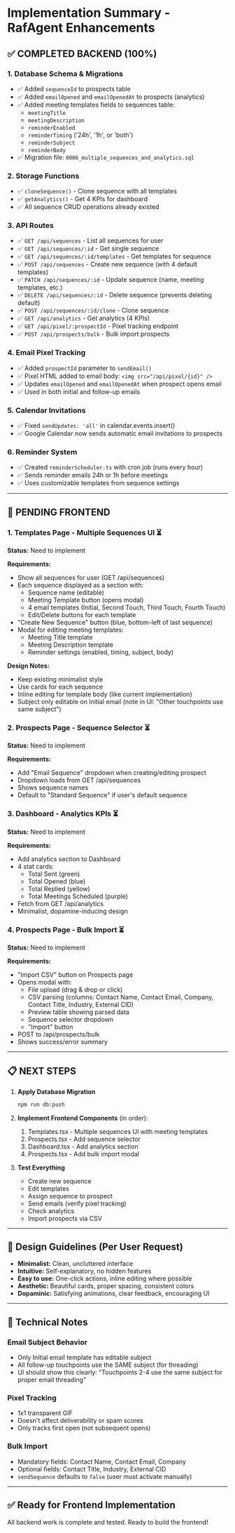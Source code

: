 # Implementation Summary - RafAgent Enhancements

## ✅ COMPLETED BACKEND (100%)

### 1. Database Schema & Migrations
- ✅ Added `sequenceId` to prospects table  
- ✅ Added `emailOpened` and `emailOpenedAt` to prospects (analytics)
- ✅ Added meeting templates fields to sequences table:
  - `meetingTitle`
  - `meetingDescription`
  - `reminderEnabled`
  - `reminderTiming` ('24h', '1h', or 'both')
  - `reminderSubject`
  - `reminderBody`
- ✅ Migration file: `0006_multiple_sequences_and_analytics.sql`

### 2. Storage Functions
- ✅ `cloneSequence()` - Clone sequence with all templates
- ✅ `getAnalytics()` - Get 4 KPIs for dashboard
- ✅ All sequence CRUD operations already existed

### 3. API Routes
- ✅ `GET /api/sequences` - List all sequences for user
- ✅ `GET /api/sequences/:id` - Get single sequence
- ✅ `GET /api/sequences/:id/templates` - Get templates for sequence
- ✅ `POST /api/sequences` - Create new sequence (with 4 default templates)
- ✅ `PATCH /api/sequences/:id` - Update sequence (name, meeting templates, etc.)
- ✅ `DELETE /api/sequences/:id` - Delete sequence (prevents deleting default)
- ✅ `POST /api/sequences/:id/clone` - Clone sequence
- ✅ `GET /api/analytics` - Get analytics (4 KPIs)
- ✅ `GET /api/pixel/:prospectId` - Pixel tracking endpoint
- ✅ `POST /api/prospects/bulk` - Bulk import prospects

### 4. Email Pixel Tracking
- ✅ Added `prospectId` parameter to `sendEmail()`
- ✅ Pixel HTML added to email body: `<img src="/api/pixel/{id}" />`
- ✅ Updates `emailOpened` and `emailOpenedAt` when prospect opens email
- ✅ Used in both initial and follow-up emails

### 5. Calendar Invitations
- ✅ Fixed `sendUpdates: 'all'` in calendar.events.insert()
- ✅ Google Calendar now sends automatic email invitations to prospects

### 6. Reminder System
- ✅ Created `reminderScheduler.ts` with cron job (runs every hour)
- ✅ Sends reminder emails 24h or 1h before meetings
- ✅ Uses customizable templates from sequence settings

---

## 🚧 PENDING FRONTEND

### 1. Templates Page - Multiple Sequences UI ⏳
**Status:** Need to implement

**Requirements:**
- Show all sequences for user (GET /api/sequences)
- Each sequence displayed as a section with:
  - Sequence name (editable)
  - Meeting Template button (opens modal)
  - 4 email templates (Initial, Second Touch, Third Touch, Fourth Touch)
  - Edit/Delete buttons for each template
- "Create New Sequence" button (blue, bottom-left of last sequence)
- Modal for editing meeting templates:
  - Meeting Title template
  - Meeting Description template
  - Reminder settings (enabled, timing, subject, body)

**Design Notes:**
- Keep existing minimalist style
- Use cards for each sequence
- Inline editing for template body (like current implementation)
- Subject only editable on Initial email (note in UI: "Other touchpoints use same subject")

### 2. Prospects Page - Sequence Selector ⏳
**Status:** Need to implement

**Requirements:**
- Add "Email Sequence" dropdown when creating/editing prospect
- Dropdown loads from GET /api/sequences
- Shows sequence names
- Default to "Standard Sequence" if user's default sequence

### 3. Dashboard - Analytics KPIs ⏳
**Status:** Need to implement

**Requirements:**
- Add analytics section to Dashboard
- 4 stat cards:
  - Total Sent (green)
  - Total Opened (blue)
  - Total Replied (yellow)
  - Total Meetings Scheduled (purple)
- Fetch from GET /api/analytics
- Minimalist, dopamine-inducing design

### 4. Prospects Page - Bulk Import ⏳
**Status:** Need to implement

**Requirements:**
- "Import CSV" button on Prospects page
- Opens modal with:
  - File upload (drag & drop or click)
  - CSV parsing (columns: Contact Name, Contact Email, Company, Contact Title, Industry, External CID)
  - Preview table showing parsed data
  - Sequence selector dropdown
  - "Import" button
- POST to /api/prospects/bulk
- Shows success/error summary

---

## 📋 NEXT STEPS

1. **Apply Database Migration**
   ```bash
   npm run db:push
   ```

2. **Implement Frontend Components** (in order):
   1. Templates.tsx - Multiple sequences UI with meeting templates
   2. Prospects.tsx - Add sequence selector
   3. Dashboard.tsx - Add analytics section
   4. Prospects.tsx - Add bulk import modal

3. **Test Everything**
   - Create new sequence
   - Edit templates
   - Assign sequence to prospect
   - Send emails (verify pixel tracking)
   - Check analytics
   - Import prospects via CSV

---

## 🎨 Design Guidelines (Per User Request)

- **Minimalist:** Clean, uncluttered interface
- **Intuitive:** Self-explanatory, no hidden features
- **Easy to use:** One-click actions, inline editing where possible
- **Aesthetic:** Beautiful cards, proper spacing, consistent colors
- **Dopaminic:** Satisfying animations, clear feedback, encouraging UI

---

## 🔧 Technical Notes

### Email Subject Behavior
- Only Initial email template has editable subject
- All follow-up touchpoints use the SAME subject (for threading)
- UI should show this clearly: "Touchpoints 2-4 use the same subject for proper email threading"

### Pixel Tracking
- 1x1 transparent GIF
- Doesn't affect deliverability or spam scores
- Only tracks first open (not subsequent opens)

### Bulk Import
- Mandatory fields: Contact Name, Contact Email, Company
- Optional fields: Contact Title, Industry, External CID
- `sendSequence` defaults to `false` (user must activate manually)

---

## ✅ Ready for Frontend Implementation

All backend work is complete and tested. Ready to build the frontend!

